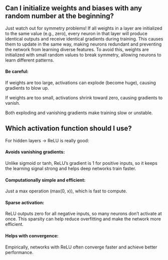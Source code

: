 ## Can I initialize weights and biases with any random number at the beginning?

Just watch out for symmetry problems! If all weights in a layer are initialized to the same value (e.g., zero), every neuron in that layer will produce identical outputs and receive identical gradients during training. This causes them to update in the same way, making neurons redundant and preventing the network from learning diverse features. To avoid this, weights are initialized with small random values to break symmetry, allowing neurons to learn different patterns.

#### Be careful:

If weights are too large, activations can explode (become huge), causing gradients to blow up.

If weights are too small, activations shrink toward zero, causing gradients to vanish.

Both exploding and vanishing gradients make training slow or unstable.

## Which activation function should I use?

For hidden layers -> ReLU is really good: 

#### Avoids vanishing gradients:
Unlike sigmoid or tanh, ReLU’s gradient is 1 for positive inputs, so it keeps the learning signal strong and helps deep networks train faster.

#### Computationally simple and efficient:
Just a max operation (max(0, x)), which is fast to compute.

#### Sparse activation:
ReLU outputs zero for all negative inputs, so many neurons don’t activate at once. This sparsity can help reduce overfitting and make the network more efficient.

#### Helps with convergence:
Empirically, networks with ReLU often converge faster and achieve better performance.
